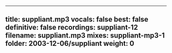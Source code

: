 
---
title: suppliant.mp3
vocals: false
best: false
definitive: false
recordings: suppliant-12
filename: suppliant.mp3
mixes: suppliant-mp3-1
folder: 2003-12-06/suppliant
weight: 0
---
